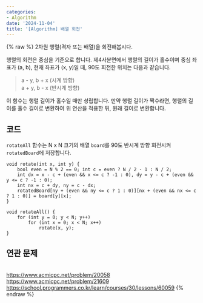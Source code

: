 ```yaml
---
categories:
- Algorithm
date: '2024-11-04'
title: '[Algorithm] 배열 회전'
---
```


{% raw %}
2차원 행렬(격자 또는 배열)을 회전해봅시다.

행렬의 회전은 중심을 기준으로 합니다. 제4사분면에서 행렬의 길이가 홀수이며 중심 좌표가 (a, b), 현재 좌표가 (x, y)일 때, 90도 회전한 위치는 다음과 같습니다.
> a - y, b + x (시계 방향)<br>
> a + y, b - x (반시계 방향)<br>

이 함수는 행렬 길이가 홀수일 때만 성립합니다. 만약 행렬 길이가 짝수라면, 행렬의 길이를 홀수 길이로 변환하여 위 연산을 적용한 뒤, 원래 길이로 변환합니다.

## 코드
`rotateAll` 함수는 N x N 크기의 배열 `board`를 90도 반시계 방향 회전시켜 `rotatedBoard`에 저장합니다.
```
void rotate(int x, int y) {
    bool even = N % 2 == 0; int c = even ? N / 2 - 1 : N / 2;
    int dx = x - c + (even && x <= c ? -1 : 0), dy = y - c + (even && y <= c ? -1 : 0);
    int nx = c + dy, ny = c - dx;
    rotatedBoard[ny + (even && ny <= c ? 1 : 0)][nx + (even && nx <= c ? 1 : 0)] = board[y][x];
}

void rotateAll() {
    for (int y = 0; y < N; y++)
        for (int x = 0; x < N; x++)
            rotate(x, y);
}
```

## 연관 문제
<br>https://www.acmicpc.net/problem/20058
<br>https://www.acmicpc.net/problem/21609
<br>https://school.programmers.co.kr/learn/courses/30/lessons/60059
{% endraw %}